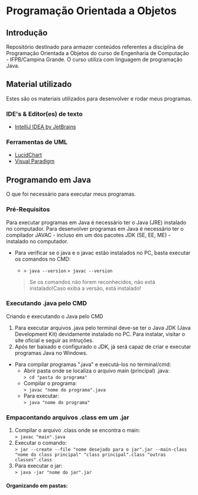 # Programação Orientada a Objetos

## Introdução

Repositório destinado para armazer conteúdos referentes a disciplina de Programação Orientada a Objetos do curso de Engenharia de Computação - IFPB/Campina Grande.
O curso utiliza com linguagem de programação Java.

## Material utilizado

Estes são os materiais utilizados para desenvolver e rodar meus programas.

### IDE's & Editor(es) de texto

- [IntelliJ IDEA by JetBrains](https://www.jetbrains.com/idea/)

### Ferramentas de UML

- [LucidChart](https://www.lucidchart.com/pages/)
- [Visual Paradigm](https://online.visual-paradigm.com/pt/)

## Programando em Java

O que foi necessário para executar meus programas.

### Pré-Requisitos

Para executar programas em Java é necessário ter o Java (JRE) instalado no computador. Para desenvolver programas em Java é necessário ter o compilador JAVAC - incluso em um dos pacotes JDK (SE, EE, ME) - instalado no computador.

- Para verificar se o java e o javac estão instalados no PC, basta executar os comandos no CMD:
    - `> java --version` `> javac --version`

    > Se os comandos não forem reconhecidos, não está instalado!Caso exiba a versão, está instalado!

### Executando .java pelo CMD

Criando e executando o Java pelo CMD

1. Para executar arquivos .java pelo terminal deve-se ter o Java JDK (Java Development Kit) devidamente instalado no PC.
Para instalar, visitar o site oficial e seguir as intruções.
2. Após ter baixado e configurado o JDK, já será capaz de criar e executar programas Java no Windows.
- Para compilar programas ".java" e executá-los no terminal/cmd:
    - Abrir pasta onde se localiza o arquivo main (principal) .java: <br>
    `> cd "pasta do programa"`
    - Compilar o programa: <br>
    `> javac "nome do programa".java`
    - Para executar: <br>
    `> java "nome do programa"`

### Empacontando arquivos .class em um .jar

1. Compilar o arquivo .class onde se encontra o main:<br>
    `> javac "main".java`
2. Executar o comando:<br>
    `> jar --create --file "nome desejado para o jar".jar --main-class "nome do class principal" "class principal".class "outras classes".class`
3. Para executar o jar:<br>
    `> java -jar "nome do jar".jar`
    
#### Organizando em pastas:

